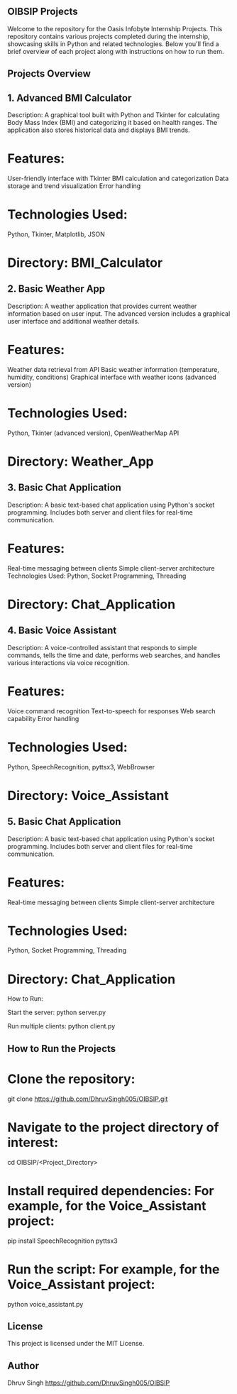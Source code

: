 ## OIBSIP Projects

Welcome to the repository for the Oasis Infobyte Internship Projects. This repository contains various projects completed during the internship, showcasing skills in Python and related technologies. Below you'll find a brief overview of each project along with instructions on how to run them.

## Projects Overview

## 1. Advanced BMI Calculator

Description: A graphical tool built with Python and Tkinter for calculating Body Mass Index (BMI) and categorizing it based on health ranges. The application also stores historical data and displays BMI trends.

# Features:

User-friendly interface with Tkinter
BMI calculation and categorization
Data storage and trend visualization
Error handling

# Technologies Used: 
Python, Tkinter, Matplotlib, JSON

# Directory: BMI_Calculator

## 2. Basic Weather App

Description: A weather application that provides current weather information based on user input. The advanced version includes a graphical user interface and additional weather details.

# Features:

Weather data retrieval from API
Basic weather information (temperature, humidity, conditions)
Graphical interface with weather icons (advanced version)

# Technologies Used: 
Python, Tkinter (advanced version), OpenWeatherMap API

# Directory: Weather_App

## 3. Basic Chat Application

Description: A basic text-based chat application using Python's socket programming. Includes both server and client files for real-time communication.

# Features:

Real-time messaging between clients
Simple client-server architecture
Technologies Used: Python, Socket Programming, Threading

# Directory: Chat_Application

## 4. Basic Voice Assistant

Description: A voice-controlled assistant that responds to simple commands, tells the time and date, performs web searches, and handles various interactions via voice recognition.

# Features:

Voice command recognition
Text-to-speech for responses
Web search capability
Error handling

# Technologies Used: 
Python, SpeechRecognition, pyttsx3, WebBrowser

# Directory: Voice_Assistant

## 5. Basic Chat Application

Description: A basic text-based chat application using Python's socket programming. Includes both server and client files for real-time communication.

# Features:

Real-time messaging between clients
Simple client-server architecture

# Technologies Used:
Python, Socket Programming, Threading

# Directory: Chat_Application

How to Run:

Start the server: python server.py

Run multiple clients: python client.py

## How to Run the Projects

# Clone the repository:

git clone https://github.com/DhruvSingh005/OIBSIP.git
# Navigate to the project directory of interest:

cd OIBSIP/<Project_Directory>
# Install required dependencies: For example, for the Voice_Assistant project:

pip install SpeechRecognition pyttsx3

# Run the script: For example, for the Voice_Assistant project:

python voice_assistant.py

## License

This project is licensed under the MIT License.

## Author

Dhruv Singh
https://github.com/DhruvSingh005/OIBSIP
